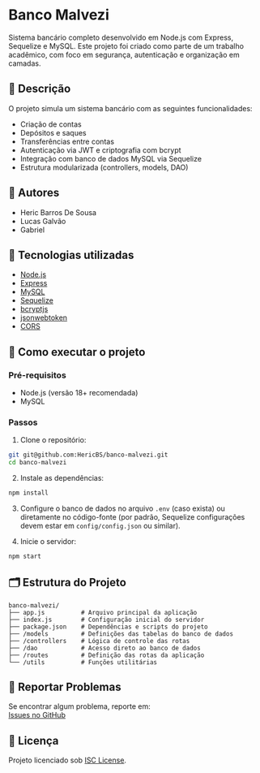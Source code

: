 # Banco Malvezi

Sistema bancário completo desenvolvido em Node.js com Express, Sequelize e MySQL. Este projeto foi criado como parte de um trabalho acadêmico, com foco em segurança, autenticação e organização em camadas.

## 🧾 Descrição

O projeto simula um sistema bancário com as seguintes funcionalidades:

- Criação de contas
- Depósitos e saques
- Transferências entre contas
- Autenticação via JWT e criptografia com bcrypt
- Integração com banco de dados MySQL via Sequelize
- Estrutura modularizada (controllers, models, DAO)

## 👥 Autores

- Heric Barros De Sousa
- Lucas Galvão
- Gabriel

## 🧰 Tecnologias utilizadas

- [Node.js](https://nodejs.org/)
- [Express](https://expressjs.com/)
- [MySQL](https://www.mysql.com/)
- [Sequelize](https://sequelize.org/)
- [bcryptjs](https://www.npmjs.com/package/bcryptjs)
- [jsonwebtoken](https://www.npmjs.com/package/jsonwebtoken)
- [CORS](https://www.npmjs.com/package/cors)

## 🚀 Como executar o projeto

### Pré-requisitos

- Node.js (versão 18+ recomendada)
- MySQL

### Passos

1. Clone o repositório:

```bash
git git@github.com:HericBS/banco-malvezi.git
cd banco-malvezi
```

2. Instale as dependências:

```bash
npm install
```

3. Configure o banco de dados no arquivo `.env` (caso exista) ou diretamente no código-fonte (por padrão, Sequelize configurações devem estar em `config/config.json` ou similar).

4. Inicie o servidor:

```bash
npm start
```

## 🗂 Estrutura do Projeto

```
banco-malvezi/
├── app.js          # Arquivo principal da aplicação
├── index.js        # Configuração inicial do servidor
├── package.json    # Dependências e scripts do projeto
├── /models         # Definições das tabelas do banco de dados
├── /controllers    # Lógica de controle das rotas
├── /dao            # Acesso direto ao banco de dados
├── /routes         # Definição das rotas da aplicação
└── /utils          # Funções utilitárias
```

## 🐛 Reportar Problemas

Se encontrar algum problema, reporte em:  
[Issues no GitHub](https://github.com/HericBS/banco-malvezi.git)

## 📄 Licença

Projeto licenciado sob [ISC License](https://opensource.org/licenses/ISC).
